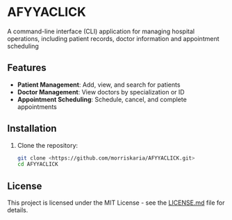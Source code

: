 

# AFYYACLICK 
A command-line interface (CLI) application for managing hospital operations, including patient records, doctor information and  appointment scheduling

## Features

- **Patient Management**: Add, view, and search for patients
- **Doctor Management**: View doctors by specialization or ID
- **Appointment Scheduling**: Schedule, cancel, and complete appointments


## Installation

1. Clone the repository:
   ```bash
   git clone <https://github.com/morriskaria/AFYYACLICK.git>
   cd AFYYACLICK 
## License

This project is licensed under the MIT License - see the [LICENSE.md](LICENSE.md) file for details.